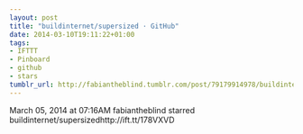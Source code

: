 ```yaml
---
layout: post
title: "buildinternet/supersized · GitHub"
date: 2014-03-10T19:11:22+01:00
tags:
- IFTTT
- Pinboard
- github
- stars
tumblr_url: http://fabiantheblind.tumblr.com/post/79179914978/buildinternet-supersized-github
---
```

March 05, 2014 at 07:16AM
fabiantheblind starred buildinternet/supersizedhttp://ift.tt/178VXVD
